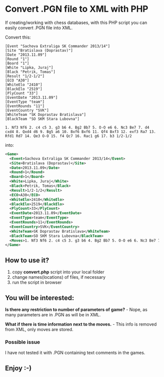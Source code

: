 # Convert .PGN file to XML with PHP
If creating/working with chess databases, with this PHP script you can easily convert .PGN file into XML.

Convert this:
```
[Event "Sachova Extraliga SK Commander 2013/14"]
[Site "Bratislava (Doprastav)"]
[Date "2013.11.09"]
[Round "1"]
[Board "1"]
[White "Lipka, Juraj"]
[Black "Petrik, Tomas"]
[Result "1/2-1/2"]
[ECO "A30"]
[WhiteElo "2410"]
[BlackElo "2519"]
[PlyCount "33"]
[EventDate "2013.11.09"]
[EventType "team"]
[EventRounds "11"]
[EventCountry "SVK"]
[WhiteTeam "SK Doprastav Bratislava"]
[BlackTeam "SO SKM Stara Lubovna"]
  
1. Nf3 Nf6 2. c4 c5 3. g3 b6 4. Bg2 Bb7 5. O-O e6 6. Nc3 Be7 7. d4 cxd4 8. Qxd4 d6 9. Bg5 a6 10. Bxf6 Bxf6 11. Qf4 Bxf3 12. exf3 Ra7 13. Rfd1 Rd7 14. Qe3 O-O 15. f4 Qc7 16. Rac1 g6 17. b3 1/2-1/2
```
into:
```xml
<Game>
  <Event>Sachova Extraliga SK Commander 2013/14</Event>
  <Site>Bratislava (Doprastav)</Site>
  <Date>2013.11.09</Date>
  <Round>1</Round>
  <Board>1</Board>
  <White>Lipka, Juraj</White>
  <Black>Petrik, Tomas</Black>
  <Result>1/2-1/2</Result>
  <ECO>A30</ECO>
  <WhiteElo>2410</WhiteElo>
  <BlackElo>2519</BlackElo>
  <PlyCount>33</PlyCount>
  <EventDate>2013.11.09</EventDate>
  <EventType>team</EventType>
  <EventRounds>11</EventRounds>
  <EventCountry>SVK</EventCountry>
  <WhiteTeam>SK Doprastav Bratislava</WhiteTeam>
  <BlackTeam>SO SKM Stara Lubovna</BlackTeam>
  <Moves>1. Nf3 Nf6 2. c4 c5 3. g3 b6 4. Bg2 Bb7 5. O-O e6 6. Nc3 Be7 7. d4 cxd4 8. Qxd4 d6 9. Bg5 a6 10. Bxf6 Bxf6 11. Qf4 Bxf3 12. exf3 Ra7 13. Rfd1 Rd7 14. Qe3 O-O 15. f4 Qc7 16. Rac1 g6 17. b3 1/2-1/2</Moves>
</Game>
```
## How to use it?

1. copy **convert.php** script into your local folder
2. change names(locations) of files, if necessary
3. run the script in browser

## You will be interested:
**Is there any restriction to number of parameters of game?** - 
Nope, as many parameters are in .PGN as will be in XML.

**What if there is time information next to the moves.** - 
This info is removed from XML, only moves are stored.

### Possible issue

I have not tested it with .PGN containing text comments in the games.

## Enjoy :-)
